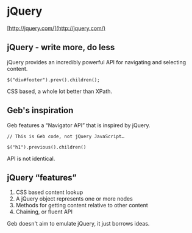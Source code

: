 # jQuery

[http://jquery.com/](http://jquery.com/)

## jQuery - write more, do less

jQuery provides an incredibly powerful API for navigating and selecting content.

    $("div#footer").prev().children();

CSS based, a whole lot better than XPath.

## Geb's inspiration

Geb features a “Navigator API” that is inspired by jQuery.

    // This is Geb code, not jQuery JavaScript…
    
    $("h1").previous().children()

API is not identical.

## jQuery “features”

1. CSS based content lookup
2. A jQuery object represents one or more nodes
3. Methods for getting content relative to other content
4. Chaining, or fluent API

Geb doesn't aim to emulate jQuery, it just borrows ideas.